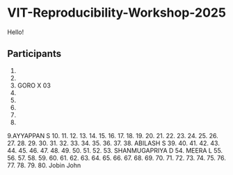 # VIT-Reproducibility-Workshop-2025

Hello!

## Participants


1.
2.
3. GORO X 03
4.
5.
6.
7.
8.
9.AYYAPPAN S
10.
11.
12.
13.
14.
15.
16.
17.
18.
19.
20.
21.
22.
23.
24.
25.
26.
27.
28.
29.
30.
31.
32.
33.
34.
35.
36.
37.
38. ABILASH S
39.
40.
41.
42.
43.
44.
45.
46.
47.
48.
49.
50.
51.
52.
53. SHANMUGAPRIYA D
54. MEERA L
55.
56.
57.
58.
59.
60.
61.
62.
63.
64.
65.
66.
67.
68.
69.
70.
71.
72.
73.
74.
75.
76.
77.
78.
79.
80. Jobin John
